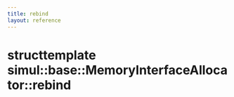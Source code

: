 ```yaml
---
title: rebind
layout: reference
---
```

structtemplate simul::base::MemoryInterfaceAllocator::rebind
===
